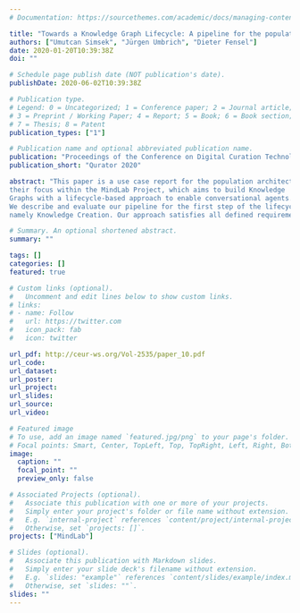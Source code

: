 ```yaml
---
# Documentation: https://sourcethemes.com/academic/docs/managing-content/

title: "Towards a Knowledge Graph Lifecycle: A pipeline for the population of a commercial Knowledge Graph"
authors: ["Umutcan Simsek", "Jürgen Umbrich", "Dieter Fensel"]
date: 2020-01-20T10:39:38Z
doi: ""

# Schedule page publish date (NOT publication's date).
publishDate: 2020-06-02T10:39:38Z

# Publication type.
# Legend: 0 = Uncategorized; 1 = Conference paper; 2 = Journal article;
# 3 = Preprint / Working Paper; 4 = Report; 5 = Book; 6 = Book section;
# 7 = Thesis; 8 = Patent
publication_types: ["1"]

# Publication name and optional abbreviated publication name.
publication: "Proceedings of the Conference on Digital Curation Technologies"
publication_short: "Qurator 2020"

abstract: "This paper is a use case report for the population architecture of a commercial Knowledge Graph. We introduce our pilots and
their focus within the MindLab Project, which aims to build Knowledge
Graphs with a lifecycle-based approach to enable conversational agents.
We describe and evaluate our pipeline for the first step of the lifecycle,
namely Knowledge Creation. Our approach satisfies all defined requirements in terms of provenance tracking, scalability, and usability."

# Summary. An optional shortened abstract.
summary: ""

tags: []
categories: []
featured: true

# Custom links (optional).
#   Uncomment and edit lines below to show custom links.
# links:
# - name: Follow
#   url: https://twitter.com
#   icon_pack: fab
#   icon: twitter

url_pdf: http://ceur-ws.org/Vol-2535/paper_10.pdf
url_code:
url_dataset:
url_poster:
url_project:
url_slides:
url_source:
url_video:

# Featured image
# To use, add an image named `featured.jpg/png` to your page's folder. 
# Focal points: Smart, Center, TopLeft, Top, TopRight, Left, Right, BottomLeft, Bottom, BottomRight.
image:
  caption: ""
  focal_point: ""
  preview_only: false

# Associated Projects (optional).
#   Associate this publication with one or more of your projects.
#   Simply enter your project's folder or file name without extension.
#   E.g. `internal-project` references `content/project/internal-project/index.md`.
#   Otherwise, set `projects: []`.
projects: ["MindLab"]

# Slides (optional).
#   Associate this publication with Markdown slides.
#   Simply enter your slide deck's filename without extension.
#   E.g. `slides: "example"` references `content/slides/example/index.md`.
#   Otherwise, set `slides: ""`.
slides: ""
---
```

